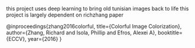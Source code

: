 this project uses deep learning to bring old tunisian images back to life 
this project is largely dependent on richzhang paper 



@inproceedings{zhang2016colorful,
  title={Colorful Image Colorization},
  author={Zhang, Richard and Isola, Phillip and Efros, Alexei A},
  booktitle={ECCV},
  year={2016}
}
